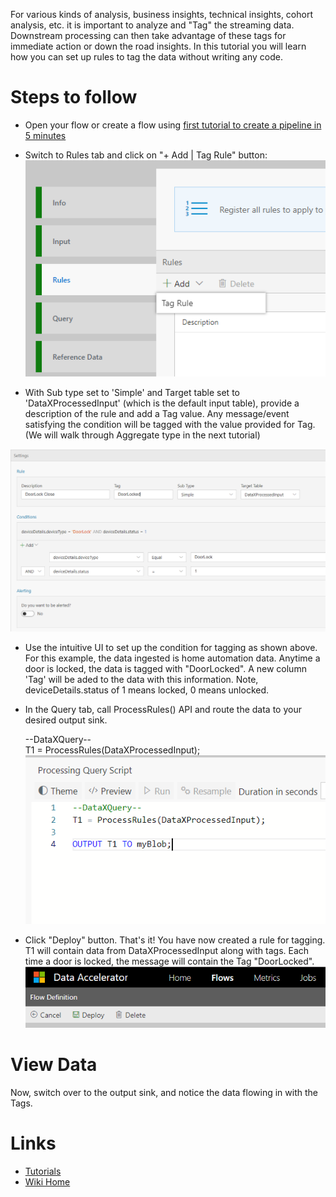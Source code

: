 For various kinds of analysis, business insights, technical insights, cohort analysis, etc. it is important to analyze and "Tag" the streaming data. Downstream processing can then take advantage of these tags for immediate action or down the road insights. In this tutorial you will learn how you can set up rules to tag the data without writing any code. 

# Steps to follow 
* Open your flow or create a flow using [first tutorial to create a pipeline in 5 minutes](Creating-your-first-pipeline-in-5-minutes!)

* Switch to Rules tab and click on "+ Add | Tag Rule" button: <br/>
 ![New Rule](./tutorials/images/newtagrule.PNG)<br/>

* With Sub type set to 'Simple' and Target table set to 'DataXProcessedInput' (which is the default input table), provide a description of the rule and add a Tag value. Any message/event satisfying the condition will be tagged with the value provided for Tag. (We will walk through Aggregate type in the next tutorial)<br/>

 ![New Rule](./tutorials/images/simplerule.PNG)<br/>

* Use the intuitive UI to set up the condition for tagging as shown above. For this example, the data ingested is home automation data. Anytime a door is locked, the data is tagged with "DoorLocked". A new column 'Tag' will be aded to the data with this information. Note, deviceDetails.status of 1 means locked, 0 means unlocked.  

- In the Query tab, call ProcessRules() API and route the data to your desired output sink.

	--DataXQuery--<br/>
	T1 = ProcessRules(DataXProcessedInput);<br/>
 ![Rules Query](./tutorials/images/simplerulecode.png)

* Click "Deploy" button. That's it! You have now created a rule for tagging. T1 will contain data from DataXProcessedInput along with tags. Each time a door is locked, the message will contain the Tag "DoorLocked". <br/>
 ![Deploy](./tutorials/images/Deploy.PNG)

# View Data
Now, switch over to the output sink, and notice the data flowing in with the Tags. 

# Links
* [Tutorials](Tutorials)
* [Wiki Home](Home) 